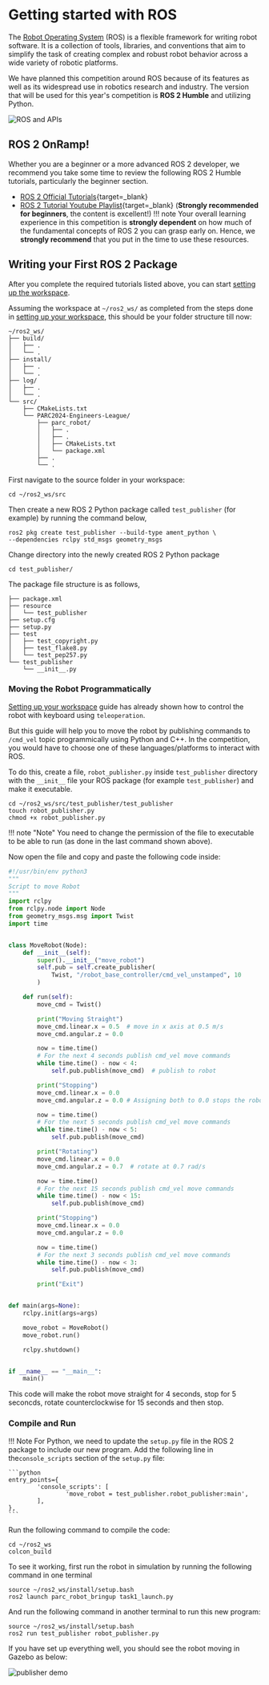 # Getting started with ROS

The [Robot Operating System](https://www.ros.org/about-ros/) (ROS) is a flexible framework for writing robot software. It is a collection of tools, libraries, and conventions that aim to simplify the task of creating complex and robust robot behavior across a wide variety of robotic platforms.

We have planned this competition around ROS because of its features as well as its widespread use in robotics research and industry. The version that will be used for this year's competition is **ROS 2 Humble** and utilizing Python.

![ROS and APIs](assets/ros-apis.png)

## ROS 2 OnRamp!

Whether you are a beginner or a more advanced ROS 2 developer, we recommend you take some time to review the following ROS 2 Humble tutorials, particularly the beginner section.

* [ROS 2 Official Tutorials](https://docs.ros.org/en/humble/Tutorials.html){target=_blank}
* [ROS 2 Tutorial Youtube Playlist](https://www.youtube.com/playlist?list=PLLSegLrePWgJudpPUof4-nVFHGkB62Izy){target=_blank}  (**Strongly recommended for beginners**, the content is excellent!)
!!! note
    Your overall learning experience in this competition is **strongly dependent** on how much of the fundamental concepts of ROS 2 you can grasp early on. Hence, we **strongly recommend** that you put in the time to use these resources.

<!-- - [ROS Tutorials](http://wiki.ros.org/ROS/Tutorials){target=_blank}  - Official ROS tutorials
- [ROS Tutorial YouTube Playlist](https://www.youtube.com/playlist?list=PLLSegLrePWgIbIrA4iehUQ-impvIXdd9Q){target=_blank}  - YouTube playlist of ROS tutorials. This is a good resource if you prefer to learn by watching videos

* [Chapter 5](http://wiki.ros.org/ROS/Tutorials/UnderstandingNodes) (ROS Nodes): *"This tutorial introduces ROS graph concepts and discusses the use of roscore, rosnode, and rosrun commandline tools"*
* [Chapter 6](http://wiki.ros.org/ROS/Tutorials/UnderstandingTopics) (ROS Topics): *"This tutorial introduces ROS topics as well as using the rostopic and rqt_plot commandline tools."*
* [Chapter 12](http://wiki.ros.org/ROS/Tutorials/WritingPublisherSubscriber%28python%29) (Writing simple publisher and subscriber in Python)
* Understand the [core tools provided by ROS](https://www.ros.org/core-components/), including RViz, rqt_graph, Gazebo, etc. -->


## Writing your First ROS 2 Package

After you complete the required tutorials listed above, you can start [setting up the workspace](../setting-up-your-workspace).

Assuming the workspace at `~/ros2_ws/` as completed from the steps done in [setting up your workspace](../setting-up-your-workspace),
this should be your folder structure till now:

```
~/ros2_ws/
├── build/
│   ├── .
│   └── .
├── install/
│   ├── .
│   └── .
├── log/
│   ├── .
│   └── .
└── src/
    ├── CMakeLists.txt
    └── PARC2024-Engineers-League/
        ├── parc_robot/
        │   ├── .
        │   ├── .
        │   ├── CMakeLists.txt
        │   └── package.xml
        ├── .
        └── .
```

<!-- First step is to create your solution folder in `~/ros2_ws/src/`, we can call it `parc_solutions` for instance. -->
<!-- ```shell -->
<!-- mkdir ~/ros2_ws/src/parc_solutions -->
<!-- ``` -->
<!-- Go inside the folder, -->
<!-- ```shell -->
<!-- cd ~/ros2_ws/src/parc_solutions -->
<!-- ``` -->

First navigate to the source folder in your workspace:
```shell
cd ~/ros2_ws/src
```

Then create a new ROS 2 Python package called `test_publisher` (for example) by running the command below,
```shell
ros2 pkg create test_publisher --build-type ament_python \
--dependencies rclpy std_msgs geometry_msgs
```

Change directory into the newly created ROS 2 Python package 

```shell
cd test_publisher/
```

The package file structure is as follows,

```
├── package.xml
├── resource
│   └── test_publisher
├── setup.cfg
├── setup.py
├── test
│   ├── test_copyright.py
│   ├── test_flake8.py
│   └── test_pep257.py
└── test_publisher
    └── __init__.py
```

### Moving the Robot Programmatically

[Setting up your workspace](../setting-up-your-workspace) guide has already shown how to control the robot with keyboard using `teleoperation`.

But this guide will help you to move the robot by publishing commands to `/cmd_vel` topic programmically using Python and C++. In the competition, you would have to choose one of these languages/platforms to interact with ROS.

To do this, create a file, `robot_publisher.py` inside `test_publisher` directory with the `__init__` file your ROS package (for example `test_publisher`) and make it executable.

```shell
cd ~/ros2_ws/src/test_publisher/test_publisher
touch robot_publisher.py
chmod +x robot_publisher.py
```

!!! note "Note"
    You need to change the permission of the file to executable to be able to run (as done in the last command shown above).

Now open the file and copy and paste the following code inside:

```python
#!/usr/bin/env python3
"""
Script to move Robot
"""
import rclpy
from rclpy.node import Node
from geometry_msgs.msg import Twist
import time


class MoveRobot(Node):
    def __init__(self):
        super().__init__("move_robot")
        self.pub = self.create_publisher(
            Twist, "/robot_base_controller/cmd_vel_unstamped", 10
        )

    def run(self):
        move_cmd = Twist()

        print("Moving Straight")
        move_cmd.linear.x = 0.5  # move in x axis at 0.5 m/s
        move_cmd.angular.z = 0.0

        now = time.time()
        # For the next 4 seconds publish cmd_vel move commands
        while time.time() - now < 4:
            self.pub.publish(move_cmd)  # publish to robot

        print("Stopping")
        move_cmd.linear.x = 0.0
        move_cmd.angular.z = 0.0 # Assigning both to 0.0 stops the robot

        now = time.time()
        # For the next 5 seconds publish cmd_vel move commands
        while time.time() - now < 5:
            self.pub.publish(move_cmd)

        print("Rotating")
        move_cmd.linear.x = 0.0
        move_cmd.angular.z = 0.7  # rotate at 0.7 rad/s

        now = time.time()
        # For the next 15 seconds publish cmd_vel move commands
        while time.time() - now < 15:
            self.pub.publish(move_cmd)

        print("Stopping")
        move_cmd.linear.x = 0.0
        move_cmd.angular.z = 0.0

        now = time.time()
        # For the next 3 seconds publish cmd_vel move commands
        while time.time() - now < 3:
            self.pub.publish(move_cmd)

        print("Exit")


def main(args=None):
    rclpy.init(args=args)

    move_robot = MoveRobot()
    move_robot.run()

    rclpy.shutdown()


if __name__ == "__main__":
    main()
```


This code will make the robot move straight for 4 seconds, stop for 5 seconcds, rotate counterclockwise for 15 seconds and then stop.

### Compile and Run

!!! Note 
    For Python, we need to update the `setup.py` file in the ROS 2 package to include our new program. Add the following line in the`console_scripts` section of the `setup.py` file:

    ```python
    entry_points={
            'console_scripts': [
                    'move_robot = test_publisher.robot_publisher:main',
            ],
    },
    ```

Run the following command to compile the code:

```shell
cd ~/ros2_ws
colcon_build
```

To see it working, first run the robot in simulation by running the following command in one terminal

```shell
source ~/ros2_ws/install/setup.bash
ros2 launch parc_robot_bringup task1_launch.py
```

And run the following command in another terminal to run this new program:

```shell
source ~/ros2_ws/install/setup.bash
ros2 run test_publisher robot_publisher.py
```

If you have set up everything well, you should see the robot moving in Gazebo as below:

![publisher demo](assets/getting_started_demo.gif)

<!-- ## Extra Resources

If you want to learn more about ROS, you can check out the following resources:

- [ROS Tutorials](http://wiki.ros.org/ROS/Tutorials){target=_blank}  - Official ROS tutorials
- [ROS Tutorial YouTube Playlist](https://www.youtube.com/playlist?list=PLLSegLrePWgIbIrA4iehUQ-impvIXdd9Q){target=_blank}  - YouTube playlist of ROS tutorials. This is a good resource if you prefer to learn by watching videos. -->
